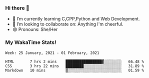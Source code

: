 ### Hi there 👋

- 🌱 I’m currently learning C,CPP,Python and Web Development.
- 👯 I’m looking to collaborate on: Anything I'm cheerful.
- 😄 Pronouns: She/Her

### My WakaTime Stats!

<!--START_SECTION:waka-->
```text
Week: 25 January, 2021 - 01 February, 2021

HTML       7 hrs 2 mins    ████████████████▓░░░░░░░░   66.48 % 
CSS        3 hrs 22 mins   ████████░░░░░░░░░░░░░░░░░   31.89 % 
Markdown   10 mins         ▒░░░░░░░░░░░░░░░░░░░░░░░░   01.59 % 
```
<!--END_SECTION:waka-->
